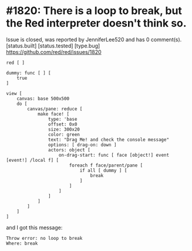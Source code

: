 
#1820: There is a loop to break, but the Red interpreter doesn't think so.
================================================================================
Issue is closed, was reported by JenniferLee520 and has 0 comment(s).
[status.built] [status.tested] [type.bug]
<https://github.com/red/red/issues/1820>

``` Red
red [ ]

dummy: func [ ] [
    true
]

view [
    canvas: base 500x500
    do [
        canvas/pane: reduce [
            make face! [
                type: 'base
                offset: 0x0
                size: 300x20
                color: green
                text: "Drag Me! and check the console message"
                options: [ drag-on: down ]
                actors: object [
                    on-drag-start: func [ face [object!] event [event!] /local f] [
                        foreach f face/parent/pane [
                            if all [ dummy ] [
                                break
                            ]
                        ] 
                    ]
                ]               
            ] 
        ]
    ]   
]
```

and I got this message:

```
Throw error: no loop to break
Where: break
```



